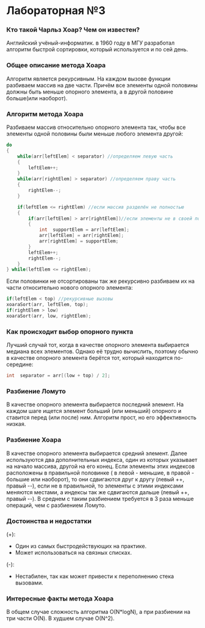 ﻿# Лабораторная №3
### Кто такой Чарльз Хоар? Чем он известен?
Английский учёный-информатик. в 1960 году в МГУ разработал алгоритм быстрой сортировки, который используется и по сей день.
### Общее описание метода Хоара
Алгоритм является рекурсивным. На каждом вызове функции разбиваем массив на две части. Причём все элементы одной половины должны быть меньше опорного элемента, а в другой половине больше(или наоборот). 
### Алгоритм метода Хоара
Разбиваем массив относительно опорного элемента так, чтобы все элементы одной половины были меньше любого элемента другой:
````c++
do
{
    while(arr[leftElem] < separator) //определяем левую часть
    {
        leftElem++;
    }
    while(arr[rightElem] > separator) //определяем праву часть
    { 
        rightElem--;
    }

    if(leftElem <= rightElem) //если массив разделён не полностью
    {
        if(arr[leftElem] > arr[rightElem])//если элементы не в своей половинке, то меняем их местами
        {
            int  supportElem = arr[leftElem];
            arr[leftElem] = arr[rightElem];
            arr[rightElem] = supportElem;
        }
        leftElem++;
        rightElem--;
    }
} while(leftElem <= rightElem);
````

Если половинки не отсортированы так же рекурсивно разбиваем их на части относительно нового опорного элемента:
````c++
if(leftElem < top) //рекурсивные вызовы
xoaraSort(arr, leftElem, top);
if(rightElem > low)
xoaraSort(arr, low, rightElem);
````
### Как происходит выбор опорного пункта
Лучший случай тот, когда в качестве опорного элемента выбирается медиана всех элементов. Однако её трудно вычислить, поэтому обычно в качестве опорного элемента берётся тот, который находится по-середине:
````c++
int  separator = arr[(low + top) / 2];
````
### Разбиение Ломуто
В качестве опорного элемента выбирается последний элемент. На каждом шаге ищется элемент больший (или меньший) опорного и ставится перед (или после) ним.
Алгоритм прост, но его эффективность низкая.
### Разбиение Хоара
В качестве опорного элемента выбирается средний элемент. Далее используются два дополнительных индекса, один из которых указывает на начало массива, другой на его конец. Если элементы этих индексов расположены в правильной половинке ( в левой - меньшие, в правой - большие или наоборот), то они сдвигаются друг к другу (левый ++, правый --), если не в правильной, то элементы с этими индексами меняются местами, а индексы так же сдвигаются дальше (левый ++, правый --). 
В среднем с таким разбиением требуется в 3 раза меньше операций, чем с разбиением Ломуто.

### Достоинства и недостатки
(+):
+ Один из самых быстродействующих на практике.
+ Может использоваться на связных списках.

(-): 
+ Нестабилен, так как может привести к переполнению стека вызовами.
### Интересные факты метода Хоара
В общем случае сложность алгоритма О(N*logN), а при разбиении на три части О(N).
В худшем случае О(N^2).

